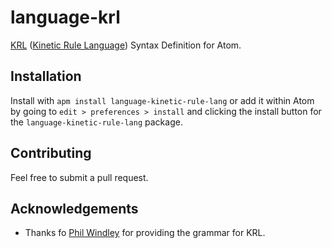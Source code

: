 language-krl
==========

[KRL][1] ([Kinetic Rule Language][2]) Syntax Definition for Atom.

## Installation

Install with `apm install language-kinetic-rule-lang` or add it within Atom by going to `edit > preferences > install` and clicking the install button for the `language-kinetic-rule-lang` package.

## Contributing 

Feel free to submit a pull request.

## Acknowledgements

* Thanks fo [Phil Windley][3] for providing the grammar for KRL.


[1]: http://developer.kynetx.com/
[2]: http://en.wikipedia.org/wiki/Kinetic_Rule_Language
[3]: http://www.windley.com/
